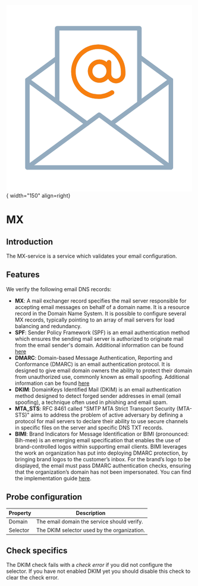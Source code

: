 ![Ping](../../images/service_mx.png){ width="150" align=right}

# MX

## Introduction

The MX-service is a service which validates your email configuration.

## Features

We verify the following email DNS records:

- **MX**: A mail exchanger record specifies the mail server responsible for accepting email messages on behalf of a domain name. It is a resource record in the Domain Name System. It is possible to configure several MX records, typically pointing to an array of mail servers for load balancing and redundancy.
- **SPF**: Sender Policy Framework (SPF) is an email authentication method which ensures the sending mail server is authorized to originate mail from the email sender's domain. Additional information can be found [here](https://www.spf-record.com/)
- **DMARC**: Domain-based Message Authentication, Reporting and Conformance (DMARC) is an email authentication protocol. It is designed to give email domain owners the ability to protect their domain from unauthorized use, commonly known as email spoofing. Additional information can be found [here](https://dmarc.org/)
- **DKIM**: DomainKeys Identified Mail (DKIM) is an email authentication method designed to detect forged sender addresses in email (email spoofing), a technique often used in phishing and email spam.
- **MTA_STS**: RFC 8461 called "SMTP MTA Strict Transport Security (MTA-STS)" aims to address the problem of active adversary by defining a protocol for mail servers to declare their ability to use secure channels in specific files on the server and specific DNS TXT records.
- **BIMI**: Brand Indicators for Message Identification or BIMI (pronounced: Bih-mee) is an emerging email specification that enables the use of brand-controlled logos within supporting email clients. BIMI leverages the work an organization has put into deploying DMARC protection, by bringing brand logos to the customer’s inbox. For the brand’s logo to be displayed, the email must pass DMARC authentication checks, ensuring that the organization’s domain has not been impersonated.
You can find the implementation guide [here](https://bimigroup.org/implementation-guide/).

## Probe configuration

Property | Description
---------|------------------------
Domain   | The email domain the service should verify.
Selector | The DKIM selector used by the organization.

## Check specifics

The DKIM check fails with a *check error* if you did not configure the selector. If you have not enabled DKIM yet you should disable this check to clear the check error.
